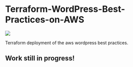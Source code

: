 # Terraform-WordPress-Best-Practices-on-AWS

![](https://d2908q01vomqb2.cloudfront.net/fc074d501302eb2b93e2554793fcaf50b3bf7291/2018/03/23/wordpress-on-aws.png)

Terraform deployment of the aws wordpress best practices.

## Work still in progress! 
